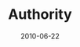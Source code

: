 ---
layout: music 
title: "Authority"
series: "House Work"
date: 2010-06-22 
description: "Brian Tome discusses how aligning with authority structures can help us pursue our passions."
audio: "http://s3.amazonaws.com/crossroadsaudiomessages/HouseWork02.mp3"
audio-duration: "40:36"
src: "http://www.crossroads.net/players/media/series/HouseWork190x110.gif"
---